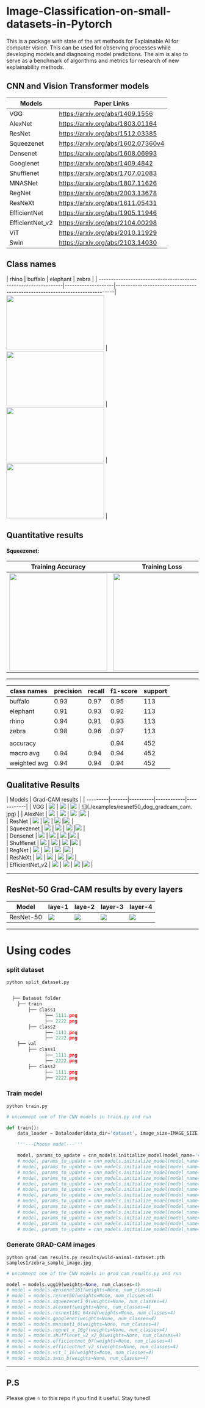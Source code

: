 # Image-Classification-on-small-datasets-in-Pytorch
This is a package with state of the art methods for Explainable AI for computer vision.
This can be used for observing processes while developing models and diagnosing model predictions.
The aim is also to serve as a benchmark of algorithms and metrics for research of new explainability methods.

## CNN and Vision Transformer models
| Models             | Paper Links                                                                                                                 |
|--------------------|-----------------------------------------------------------------------------------------------------------------------------|
| VGG                | https://arxiv.org/abs/1409.1556                                                                                             |
| AlexNet            | https://arxiv.org/abs/1803.01164                                                                                            |
| ResNet             | https://arxiv.org/abs/1512.03385                                                                                            |
| Squeezenet         | https://arxiv.org/abs/1602.07360v4                                                                                          |
| Densenet           | https://arxiv.org/abs/1608.06993                                                                                            |
| Googlenet          | https://arxiv.org/abs/1409.4842                                                                                             |
| Shufflenet         | https://arxiv.org/abs/1707.01083                                                                                            |
| MNASNet            | https://arxiv.org/abs/1807.11626                                                                                            |
| RegNet             | https://arxiv.org/abs/2003.13678                                                                                            |
| ResNeXt            | https://arxiv.org/abs/1611.05431                                                                                            |
| EfficientNet       | https://arxiv.org/abs/1905.11946                                                                                            |
| EfficientNet_v2    | https://arxiv.org/abs/2104.00298                                                                                            |
| ViT                | https://arxiv.org/abs/2010.11929                                                                                            |
| Swin               | https://arxiv.org/abs/2103.14030                                                                                            |

## Class names

| rhino | buffalo | elephant | zebra |
| ---------------------------------------------------------------|--------------------|-----------------------------------------------------------------------------|
 <img src="https://github.com/jacobgil/pytorch-grad-cam/blob/master/examples/dog.jpg?raw=true" width="256" height="144"> | <img src="https://github.com/jacobgil/pytorch-grad-cam/blob/master/examples/cat.jpg?raw=true" width="256" height="144"> | <img src="https://github.com/jacobgil/pytorch-grad-cam/blob/master/examples/cam_gb_dog.jpg?raw=true" width="256" height="144"> | <img src="https://github.com/jacobgil/pytorch-grad-cam/blob/master/examples/cam_gb_dog.jpg?raw=true" width="256" height="144"> |

## Quantitative results
#### Squeezenet:
| Training Accuracy | Training Loss | Confusion Matrix |
| -----------------|-----------------------|-----------------|
| <img src="./examples/both_detection.png" width="256" height="256"> | <img src="./examples/cars_segmentation.png" width="256" height="256"> |<img src="./examples/cars_segmentation.png" width="256" height="256"> |

------------

| class names | precision | recall | f1-score | support |
| ------------|-----------|--------|----------|---------|
| buffalo     |   0.93    |  0.97  |  0.95    |   113   |
| elephant    |   0.91    |  0.93  |  0.92    |   113   |
| rhino       |   0.94    |  0.91  |  0.93    |   113   |
| zebra       |   0.98    |  0.96  |  0.97    |   113   |
||
| accuracy    |           |        |  0.94    |   452   |
| macro avg   |   0.94    |  0.94  |  0.94    |   452   |
| weighted avg|   0.94    |  0.94  |  0.94    |   452   |

## Qualitative Results

| Models  |            Grad-CAM results                 |
| ---------|-------|----------|------------|------------|
| VGG             | ![](./examples/resnet50_dog_gradcam_cam.jpg) | ![](./examples/resnet50_dog_gradcam_cam.jpg) | ![](./examples/resnet50_dog_gradcam_cam.jpg) | ![](./examples/resnet50_dog_gradcam_cam.
jpg) |
| AlexNet         | ![](./examples/resnet50_dog_gradcam_cam.jpg) | ![](./examples/resnet50_dog_gradcam_cam.jpg) | ![](./examples/resnet50_dog_gradcam_cam.jpg) |![](./examples/resnet50_dog_gradcam_cam.jpg) |                                                                                        
| ResNet          | ![](./examples/resnet50_dog_gradcam_cam.jpg) | ![](./examples/resnet50_dog_gradcam_cam.jpg) | ![](./examples/resnet50_dog_gradcam_cam.jpg) |![](./examples/resnet50_dog_gradcam_cam.jpg) |                                                                                          
| Squeezenet      | ![](./examples/resnet50_dog_gradcam_cam.jpg) | ![](./examples/resnet50_dog_gradcam_cam.jpg) | ![](./examples/resnet50_dog_gradcam_cam.jpg) |![](./examples/resnet50_dog_gradcam_cam.jpg) |                                                                                       
| Densenet        | ![](./examples/resnet50_dog_gradcam_cam.jpg) | ![](./examples/resnet50_dog_gradcam_cam.jpg) | ![](./examples/resnet50_dog_gradcam_cam.jpg) |![](./examples/resnet50_dog_gradcam_cam.jpg) |                                                                                           
| Shufflenet      | ![](./examples/resnet50_dog_gradcam_cam.jpg) | ![](./examples/resnet50_dog_gradcam_cam.jpg) | ![](./examples/resnet50_dog_gradcam_cam.jpg) |![](./examples/resnet50_dog_gradcam_cam.jpg) |                                                                                          
| RegNet          | ![](./examples/resnet50_dog_gradcam_cam.jpg) | ![](./examples/resnet50_dog_gradcam_cam.jpg) | ![](./examples/resnet50_dog_gradcam_cam.jpg) |![](./examples/resnet50_dog_gradcam_cam.jpg) |                                                                                           
| ResNeXt         | ![](./examples/resnet50_dog_gradcam_cam.jpg) | ![](./examples/resnet50_dog_gradcam_cam.jpg) | ![](./examples/resnet50_dog_gradcam_cam.jpg) |![](./examples/resnet50_dog_gradcam_cam.jpg) |                                                                                           
| EfficientNet_v2 | ![](./examples/resnet50_dog_gradcam_cam.jpg) | ![](./examples/resnet50_dog_gradcam_cam.jpg) | ![](./examples/resnet50_dog_gradcam_cam.jpg) |![](./examples/resnet50_dog_gradcam_cam.jpg) |                                                                                           



----------
## ResNet-50 Grad-CAM results by every layers
| Model     | laye-1 | laye-2 | layer-3 | layer-4 |
| --------- |--------|--------|---------|---------|
| ResNet-50 | ![](./examples/resnet50_dog_gradcam_cam.jpg) | ![](./examples/resnet50_dog_gradcam_cam.jpg) | ![](./examples/resnet50_dog_gradcam_cam.jpg) |![](./examples/resnet50_dog_gradcam_cam.jpg) |

----------

# Using codes

### split dataset
`python split_dataset.py`

```python

  ├── Dataset folder 
    ├── train
        ├── class1
              ├── 1111.png
              ├── 2222.png
        ├── class2
              ├── 1111.png
              ├── 2222.png
    ├── val
        ├── class1
              ├── 1111.png
              ├── 2222.png
        ├── class2
              ├── 1111.png
              ├── 2222.png
```

### Train model
`python train.py`

```python
# uncomment one of the CNN models in train.py and run 

def train():
    data_loader = Dataloader(data_dir='dataset', image_size=IMAGE_SIZE, batch_size=32)

    '''---Choose model---'''

    model, params_to_update = cnn_models.initialize_model(model_name='vgg', num_classes=4, feature_extract=True)
    # model, params_to_update = cnn_models.initialize_model(model_name='densenet', num_classes=4, feature_extract=True)
    # model, params_to_update = cnn_models.initialize_model(model_name='resnet', num_classes=4, feature_extract=True)
    # model, params_to_update = cnn_models.initialize_model(model_name='squeezenet', num_classes=4, feature_extract=True)
    # model, params_to_update = cnn_models.initialize_model(model_name='alexnet', num_classes=4, feature_extract=True)
    # model, params_to_update = cnn_models.initialize_model(model_name='resnext', num_classes=4, feature_extract=True)
    # model, params_to_update = cnn_models.initialize_model(model_name='googlenet', num_classes=4, feature_extract=True)
    # model, params_to_update = cnn_models.initialize_model(model_name='mnasnet', num_classes=4, feature_extract=True)
    # model, params_to_update = cnn_models.initialize_model(model_name='regnet', num_classes=4, feature_extract=True)
    # model, params_to_update = cnn_models.initialize_model(model_name='shufflenet', num_classes=4, feature_extract=True)
    # model, params_to_update = cnn_models.initialize_model(model_name='efficientnet_b7', num_classes=4, feature_extract=True)
    # model, params_to_update = cnn_models.initialize_model(model_name='efficientnet_v2', num_classes=4, feature_extract=True)
    # model, params_to_update = cnn_models.initialize_model(model_name='ViT', num_classes=4, feature_extract=True)
    # model, params_to_update = cnn_models.initialize_model(model_name='Swin', num_classes=4, feature_extract=True)
```

### Generate GRAD-CAM images
`python grad_cam_results.py results/wild-animal-dataset.pth samples1/zebra_sample_image.jpg`

```python
# uncomment one of the CNN models in grad_cam_results.py and run 

model = models.vgg19(weights=None, num_classes=4)
# model = models.densenet161(weights=None, num_classes=4)
# model = models.resnet50(weights=None, num_classes=4)
# model = models.squeezenet1_0(weights=None, num_classes=4)
# model = models.alexnet(weights=None, num_classes=4)
# model = models.resnext101_64x4d(weights=None, num_classes=4)
# model = models.googlenet(weights=None, num_classes=4)
# model = models.mnasnet1_0(weights=None, num_classes=4)
# model = models.regnet_x_16gf(weights=None, num_classes=4)
# model = models.shufflenet_v2_x2_0(weights=None, num_classes=4)
# model = models.efficientnet_b7(weights=None, num_classes=4)
# model = models.efficientnet_v2_s(weights=None, num_classes=4)
# model = models.vit_l_16(weights=None, num_classes=4)
# model = models.swin_b(weights=None, num_classes=4)
```

----------

## P.S
Please give ⭐ to this repo if you find it useful. Stay tuned!
